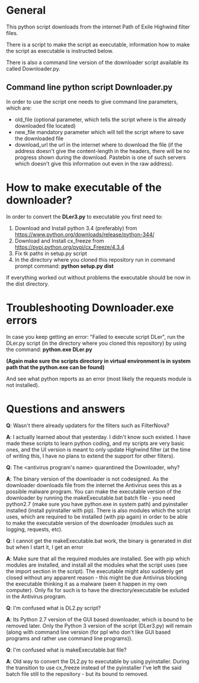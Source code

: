 # General
This python script downloads from the internet Path of Exile Highwind filter files.

There is a script to make the script as executable, information how to make the script as executable is instructed below.

There is also a command line version of the downloader script available its called Downloader.py.

## Command line python script Downloader.py

In order to use the script one needs to give command line parameters, which are:

* old_file (optional parameter, which tells the script where is the already downloaded file located)
* new_file mandatory parameter which will tell the script where to save the downloaded file
* download_url the url in the internet where to download the file (if the address doesn't give the content-length in the headers, there will be no progress shown during the download. Pastebin is one of such servers which doesn't give this information out even in the raw address).

# How to make executable of the downloader?

In order to convert the **DLer3.py** to executable you first need to:

1. Download and Install python 3.4 (preferably) from https://www.python.org/downloads/release/python-344/
1. Download and Install cx_freeze from https://pypi.python.org/pypi/cx_Freeze/4.3.4
1. Fix tk paths in setup.py script
1. In the directory where you cloned this repository run in command prompt command: **python setup.py dist**

If everything worked out without problems the executable should be now in the dist directory.

# Troubleshooting Downloader.exe errors

In case you keep getting an error: "Failed to execute script DLer", run the DLer.py script (in the directory where you cloned this repository) by using the command: **python.exe DLer.py**

**(Again make sure the scripts directory in virtual environment is in system path that the python.exe can be found)**

And see what python reports as an error (most likely the requests module is not installed).

# Questions and answers

**Q**: Wasn't there already updaters for the filters such as FilterNova?

**A**: I actually learned about that yesterday. I didn't know such existed. I have made these scripts to learn python coding, and my scripts are very basic ones, and the UI version is meant to only update Highwind filter (at the time of writing this, I have no plans to extend the support for other filters).

**Q**: The <antivirus program's name> quarantined the Downloader, why?

**A**: The binary version of the downloader is not codesigned. As the downloader downloads file from the internet the Antivirus sees this as a possible malware program. You can make the executable version of the downloader by running the makeExecutable.bat batch file - you need python2.7 (make sure you have python.exe in system path) and pyinstaller installed (install pyinstaller with pip). There is also modules which the script uses, which are required to be installed (with pip again) in order to be able to make the executable version of the downloader (modules such as logging, requests, etc).

**Q**: I cannot get the makeExecutable.bat work, the binary is generated in dist but when I start it, I get an error

**A**: Make sure that all the required modules are installed. See with pip which modules are installed, and install all the modules what the script uses (see the import section in the script). The executable might also suddenly get closed without any apparent reason - this might be due Antivirus blocking the executable thinking it as a malware (seen it happen in my own computer). Only fix for such is to have the directory/executable be exluded in the Antivirus program.

**Q**: I'm confused what is DL2.py script?

**A**: Its Python 2.7 version of the GUI based downloader, which is bound to be removed later. Only the Python 3 version of the script (DLer3.py) will remain (along with command line version (for ppl who don't like GUI based programs and rather use command line programs)).

**Q**: I'm confused what is makeExecutable.bat file?

**A**: Old way to convert the DL2.py to executable by using pyinstaller. During the transition to use cx_freeze instead of the pyinstaller I've left the said batch file still to the repository - but its bound to removed.
